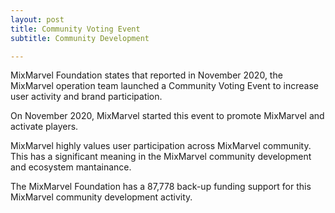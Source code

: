 ```yaml
---
layout: post
title: Community Voting Event
subtitle: Community Development 

---
```


MixMarvel Foundation states that reported in November 2020, the MixMarvel operation team launched a Community Voting Event to increase user activity and brand participation. 

On November 2020, MixMarvel started this event to promote MixMarvel and activate players. 

MixMarvel highly values user participation across MixMarvel community. This has a significant meaning in the MixMarvel community development and ecosystem mantainance. 

The MixMarvel Foundation has a 87,778 back-up funding support for this MixMarvel community development activity. 
